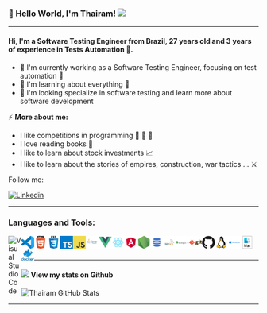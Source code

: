 ### 👋 Hello World, I'm Thairam!  <img src="https://github.com/TheDudeThatCode/TheDudeThatCode/blob/master/Assets/Earth.gif" width="24px">

---

#### Hi, I'm a Software Testing Engineer from Brazil, 27 years old and 3 years of experience in Tests Automation 🧐.
- 🔭 I'm currently working as a Software Testing Engineer, focusing on test automation :robot:
- 🌱 I'm learning about everything 🤣
- 👯 I'm looking specialize in software testing and learn more about software development

⚡ **More about me:** 
* I like competitions in programming :2nd_place_medal: :2nd_place_medal: :3rd_place_medal:
* I love reading books 📕
* I like to learn about stock investments :chart_with_upwards_trend:
* I like to learn about the stories of empires, construction, war tactics ... :crossed_swords: 

Follow me:

[![Linkedin](https://badgen.net/badge/Linkedin/thairam-michel?icon=linkedin)](https://www.linkedin.com/in/thairam-michel-80b137196/)

---
### Languages and Tools:

[<img align="left" alt="Visual Studio Code" width="26px" src="https://github.com/cypress-io/cypress-icons/blob/master/src/icons/icon_24x24.png" />][cypress]

[<img align="left" alt="Visual Studio Code" width="26px" src="https://raw.githubusercontent.com/github/explore/80688e429a7d4ef2fca1e82350fe8e3517d3494d/topics/visual-studio-code/visual-studio-code.png" />][vscode]

[<img align="left" alt="HTML5" width="26px" src="https://raw.githubusercontent.com/github/explore/80688e429a7d4ef2fca1e82350fe8e3517d3494d/topics/html/html.png" />][html]

[<img align="left" alt="CSS3" width="26px" src="https://raw.githubusercontent.com/github/explore/80688e429a7d4ef2fca1e82350fe8e3517d3494d/topics/css/css.png" />][css]

[<img align="left" alt="TypeScript" width="26px" src="https://raw.githubusercontent.com/github/explore/80688e429a7d4ef2fca1e82350fe8e3517d3494d/topics/typescript/typescript.png" />][typescript]

[<img align="left" alt="JavaScript" width="26px" src="https://raw.githubusercontent.com/github/explore/80688e429a7d4ef2fca1e82350fe8e3517d3494d/topics/javascript/javascript.png" />][javascript]

[<img align="left" alt="Java" width="26px" src="https://raw.githubusercontent.com/github/explore/80688e429a7d4ef2fca1e82350fe8e3517d3494d/topics/java/java.png" />][java]

[<img align="left" alt="Vue" width="26px" src="https://raw.githubusercontent.com/github/explore/80688e429a7d4ef2fca1e82350fe8e3517d3494d/topics/vue/vue.png" />][vue]

[<img align="left" alt="React" width="26px" src="https://raw.githubusercontent.com/github/explore/80688e429a7d4ef2fca1e82350fe8e3517d3494d/topics/react/react.png" />][react]

[<img align="left" alt="Angular" width="26px" src="https://raw.githubusercontent.com/github/explore/80688e429a7d4ef2fca1e82350fe8e3517d3494d/topics/angular/angular.png" />][angular]

[<img align="left" alt="Node.js" width="26px" src="https://raw.githubusercontent.com/github/explore/80688e429a7d4ef2fca1e82350fe8e3517d3494d/topics/nodejs/nodejs.png" />][nodejs]

[<img align="left" alt="SQL" width="26px" src="https://raw.githubusercontent.com/github/explore/80688e429a7d4ef2fca1e82350fe8e3517d3494d/topics/sql/sql.png" />][sql]

[<img align="left" alt="MySQL" width="26px" src="https://raw.githubusercontent.com/github/explore/80688e429a7d4ef2fca1e82350fe8e3517d3494d/topics/mysql/mysql.png" />][mysql]

[<img align="left" alt="MongoDB" width="26px" src="https://raw.githubusercontent.com/github/explore/80688e429a7d4ef2fca1e82350fe8e3517d3494d/topics/mongodb/mongodb.png" />][mongodb]

[<img align="left" alt="Git" width="26px" src="https://raw.githubusercontent.com/github/explore/80688e429a7d4ef2fca1e82350fe8e3517d3494d/topics/git/git.png" />][git]

[<img align="left" alt="GitHub" width="26px" src="https://raw.githubusercontent.com/github/explore/78df643247d429f6cc873026c0622819ad797942/topics/github/github.png" />][github]

[<img align="left" alt="Linux" width="26px" src="https://raw.githubusercontent.com/github/explore/78df643247d429f6cc873026c0622819ad797942/topics/linux/linux.png" />][linux]

[<img align="left" alt="Windows" width="26px" src="https://raw.githubusercontent.com/github/explore/78df643247d429f6cc873026c0622819ad797942/topics/windows/windows.png" />][windows]

[<img align="left" alt="MacOS" width="26px" src="https://raw.githubusercontent.com/github/explore/78df643247d429f6cc873026c0622819ad797942/topics/macos/macos.png" />][macos]

<img align="left" alt="Docker" width="26px" src="https://raw.githubusercontent.com/github/explore/78df643247d429f6cc873026c0622819ad797942/topics/docker/docker.png" />
<br />
<br />

---

#### <img src="https://media.giphy.com/media/VgCDAzcKvsR6OM0uWg/giphy.gif" width="50"> View my stats on Github 

![Thairam GitHub Stats](https://github-readme-stats.vercel.app/api?username=Thairam&show_icons=true)

---

[cypress]: https://docs.cypress.io/guides/overview/why-cypress.html#In-a-nutshell
[vscode]: https://code.visualstudio.com/
[html]: https://www.w3schools.com/html/
[css]: https://www.w3schools.com/css/
[typescript]: https://www.typescriptlang.org/
[javascript]: https://www.javascript.com/
[java]: https://www.java.com/pt_BR/download/
[vue]: https://vuejs.org/
[react]: https://pt-br.reactjs.org/
[angular]: https://angular.io/
[nodejs]: https://nodejs.org/en/
[sql]: https://www.w3schools.com/sql/
[mysql]: https://www.mysql.com/
[mongodb]: https://www.mongodb.com/
[git]: https://git-scm.com/
[github]: https://github.com/
[linux]: https://www.linux.org/
[windows]: https://www.microsoft.com/pt-br/windows/
[macos]: https://www.apple.com/br/macos/
